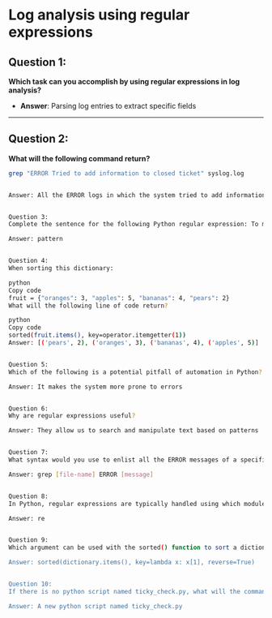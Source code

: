 # Log analysis using regular expressions


## Question 1:
**Which task can you accomplish by using regular expressions in log analysis?**

- **Answer**: Parsing log entries to extract specific fields

---

## Question 2:
**What will the following command return?**

```bash
grep "ERROR Tried to add information to closed ticket" syslog.log


Answer: All the ERROR logs in which the system tried to add information to closed ticket


Question 3:
Complete the sentence for the following Python regular expression: To match a string stored in a line variable, we use the search() method by defining a_____

Answer: pattern


Question 4:
When sorting this dictionary:

python
Copy code
fruit = {"oranges": 3, "apples": 5, "bananas": 4, "pears": 2}
What will the following line of code return?

python
Copy code
sorted(fruit.items(), key=operator.itemgetter(1))
Answer: [('pears', 2), ('oranges', 3), ('bananas', 4), ('apples', 5)]


Question 5:
Which of the following is a potential pitfall of automation in Python?

Answer: It makes the system more prone to errors


Question 6:
Why are regular expressions useful?

Answer: They allow us to search and manipulate text based on patterns


Question 7:
What syntax would you use to enlist all the ERROR messages of a specific kind?

Answer: grep [file-name] ERROR [message]


Question 8:
In Python, regular expressions are typically handled using which module?

Answer: re


Question 9:
Which argument can be used with the sorted() function to sort a dictionary's items based on their values in descending order?

Answer: sorted(dictionary.items(), key=lambda x: x[1], reverse=True)


Question 10:
If there is no python script named ticky_check.py, what will the command nano ticky_check.py return?

Answer: A new python script named ticky_check.py
